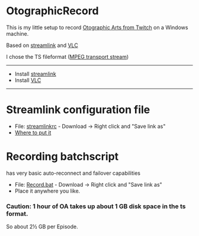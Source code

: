 # OtographicRecord
This is my little setup to record [Otographic Arts from Twitch](https://www.twitch.tv/otographic) on a Windows machine.

Based on [streamlink](https://streamlink.github.io/) and [VLC](www.videolan.org)

I chose the TS fileformat ([MPEG transport stream](https://en.wikipedia.org/wiki/MPEG_transport_stream))  

------

+ Install [streamlink](https://streamlink.github.io/install.html)
+ Install [VLC](https://www.videolan.org/vlc/)

------

# Streamlink configuration file
+ File: [streamlinkrc](https://raw.githubusercontent.com/Chaosmeister/OtographicRecord/master/streamlinkrc) - Download -> Right click and "Save link as"
+ [Where to put it](https://streamlink.github.io/cli.html#configuration-file)

# Recording batchscript
has very basic auto-reconnect and failover capabilities 
+ File: [Record.bat](https://raw.githubusercontent.com/Chaosmeister/OtographicRecord/master/record.bat) - Download -> Right click and "Save link as"
+ Place it anywhere you like.

### Caution: 1 hour of OA takes up about 1 GB disk space in the ts format.
So about 2½ GB per Episode.
